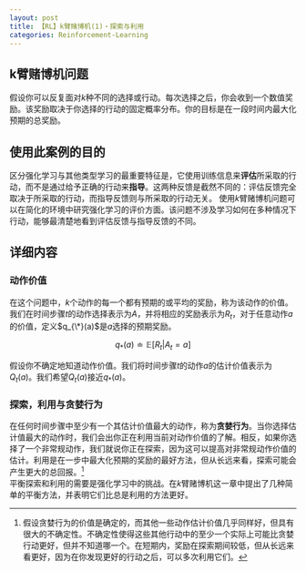 ```yaml
---
layout: post
title: 【RL】k臂赌博机(1)・探索与利用
categories: Reinforcement-Learning
---
```

## k臂赌博机问题
假设你可以反复面对$k$种不同的选择或行动。每次选择之后，你会收到一个数值奖励。该奖励取决于你选择的行动的固定概率分布。你的目标是在一段时间内最大化预期的总奖励。
## 使用此案例的目的
区分强化学习与其他类型学习的最重要特征是，它使用训练信息来**评估**所采取的行动，而不是通过给予正确的行动来**指导**。这两种反馈是截然不同的：评估反馈完全取决于所采取的行动，而指导反馈则与所采取的行动无关。
使用$k$臂赌博机问题可以在简化的环境中研究强化学习的评价方面。该问题不涉及学习如何在多种情况下行动，能够最清楚地看到评估反馈与指导反馈的不同。
## 详细内容
### 动作价值
在这个问题中，$k$个动作的每一个都有预期的或平均的奖励，称为该动作的价值。我们在时间步骤$t$的动作选择表示为$A$，并将相应的奖励表示为$R_{t}$，对于任意动作$a$的价值，定义$q_{\*}(a)$是$a$选择的预期奖励。

$$q_{*}(a)\doteq\mathbb{E}[R_{t}|A_{t}=a]$$

假设你不确定地知道动作价值。我们将时间步骤$t$的动作$a$的估计价值表示为$Q_{t}(a)$。我们希望$Q_{t}(a)$接近$q_{*}(a)$。
### 探索，利用与贪婪行为
在任何时间步骤中至少有一个其估计价值最大的动作，称为**贪婪行为**。当你选择估计值最大的动作时，我们会出你正在利用当前对动作价值的了解。相反，如果你选择了一个非常规动作，我们就说你正在探索，因为这可以提高对非常规动作价值的估计。利用是在一步中最大化预期的奖励的最好方法，但从长远来看，探索可能会产生更大的总回报。[^1]  
平衡探索和利用的需要是强化学习中的挑战。在$k$臂赌博机这一章中提出了几种简单的平衡方法，并表明它们比总是利用的方法更好。

[^1]: 假设贪婪行为的价值是确定的，而其他一些动作估计价值几乎同样好，但具有很大的不确定性。不确定性使得这些其他行动中的至少一个实际上可能比贪婪行动更好，但并不知道哪一个。在短期内，奖励在探索期间较低，但从长远来看更好，因为在你发现更好的行动之后，可以多次利用它们。
